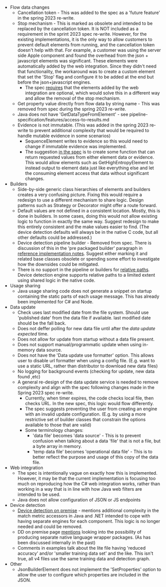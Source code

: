 - Flow data changes
  - Cancellation token - This was added to the spec as a 'future feature' in the spring 2023 re-write.
  - Stop mechanism - This is marked as obsolete and intended to be replaced by the cancellation token.
    It is NOT included as a requirement in the sprint 2023 spec re-write. However, for the existing implementations, 
    it is the only way to allow customers to prevent default elements from running, and the cancellation token 
    doesn't help with that. 
    For example, a customer was using the server side Apple component and found the overhead from the json + javascript
    elements was significant. These elements were automatically added by the web integration.
    Since they didn't need that functionality, the workaround was to create a custom element that set the 'Stop' flag 
    and configure it to be added at the end but before the json+javascript engines.
    - The spec [requires](https://github.com/51Degrees/specifications/blob/main/pipeline-specification/features/web-integration.md#pipeline-configuration)
      that the elements added by the web integration are optional, which would solve this in a different way and allow the
      removal of the stop mechanism.
  - Get property value directly from flow data by string name - This was removed from spec during the spring 2023 re-write.
  - Java does not have 'GetDataTypeFromElement' - see pipeline-specification/features/access-to-results.md
  - Evidence is not immutable. (This was added in the spring 2023 re-write to prevent additional complexity that would be 
    required to handle mutable evidence in some scenarios)
    - SequenceElement writes to evidence so this would need to change if immutable evidence was implemented.
    - The suggestion [in the spec](https://github.com/51Degrees/specifications/blob/main/pipeline-specification/features/evidence.md#adding-evidence-values) 
      is to create some function that can return requested values from either element data or evidence. This would allow
      elements such as GetHighEntropyElement to instead output to element data just like everything else and let the 
      consuming element access that data without significant changes.
- Builders 
  - Side-by-side generic class hierarchies of elements and builders creates a very confusing picture. Fixing this would 
    require a redesign to use a different mechanism to share logic. Design patterns such as Strategy or Decorator might
    offer a route forward.    
  - Default values are not defined in a consistent location. Mostly, this is done in builders. In some cases, doing this 
    would not allow existing logic to function in exactly the same way. Suggest redesign to make this entirely consistent 
    and the make values easier to find. (The device detection defaults will always be in the native C code, but all other
    defaults could be addressed.)
  - Device detection pipeline builder - Removed from spec. There is discussion of this in the 'pre packaged builder' paragraph in 
    [reference implementation notes](https://github.com/51Degrees/specifications/blob/main/pipeline-specification/reference-implementation-notes.md#the-pre-packaged-pipeline-builder). 
    Suggest either marking it and related base classes obsolete or spending some effort to investigate how the downsides 
    could be mitigated. 
  - There is no support in the pipeline or builders for 
    [relative paths](https://github.com/51Degrees/specifications/blob/main/pipeline-specification/features/file-system-paths.md). 
    Device detection engine supports relative paths to a limited extent using shared logic in the native code. 
- Usage sharing
  - Java usage sharing code does not generate a snippet on startup containing the static parts of each usage message. This 
    has already been implemented for C# and Node.
- Data update
  - Check uses last modified date from the file system. Should use 'published date' from the data file if available. last 
    modified date should be the fall back.
  - Does not deffer polling for new data file until after the *data update expected* time.
  - Does not allow for update from startup without a data file present.
  - Does not support manual/programmatic update when using in-memory data source.
  - Does not have the 'Data update use formatter' option. This allows user to disable url formatter when using a config file. 
    (E.g. want to use a static URL, rather than distributor to download new data files)
  - No logging for background events (checking for update, new data found ,etc)
  - A general re-design of the data update service is needed to remove complexity and align with the spec following
    changes made in the Spring 2023 spec re-write. 
    - Currently, when timer expires, the code checks local file, then checks URL. In the new spec, this logic would flow 
      differently.
    - The spec suggests preventing the user from creating an engine with an invalid update configuration. (E.g. by using a 
      more restrictive set of builder classes that constrain the options available to those that are valid)
    - Some terminology changes:
      - 'data file' becomes 'data source' - This is to prevent confusion when talking about a data 'file' that is not a file, 
        but a byte array in memory.
      - 'temp data file' becomes 'operational data file' - This is to better reflect the purpose and usage of this copy of the 
        data file.
- Web integration
  - The spec is intentionally vague on exactly how this is implemented. However, it may be that the current implementation is
    focusing too much on reproducing how the C# web integration works, rather than working in a way that is in line with how 
    Java web filters are intended to be used. 
  - Java does not allow configuration of JSON or JS endpoints   
- Device detection
  - [Device detection on premise](https://github.com/51Degrees/specifications/blob/main/device-detection-specification/pipeline-elements/device-detection-on-premise.md#element-data) - 
    mentions additional complexity in the match metric accessors in Java and .NET intended to cope with having separate 
    engines for each component. This logic is no longer needed and could be removed.
  - DD on premise page [mentions](https://github.com/51Degrees/specifications/blob/main/device-detection-specification/pipeline-elements/device-detection-on-premise.md#reference-implementation-notes)
    looking into the possibility of producing separate native language wrapper packages. (As has been discussed internally in the past)
  - Comments in examples talk about the lite file having 'reduced accuracy' and/or 'smaller training data set' and the like. This isn't true, all v4 files use the same training data and detection graph.
- Other
  - JsonBuilderElement does not implement the 'SetProperties' option to allow the user to configure which properties are included in the JSON.

